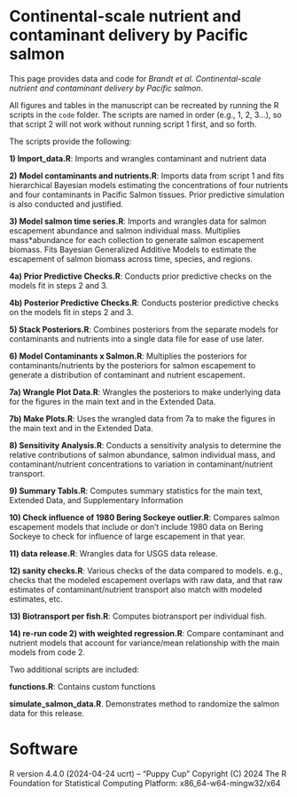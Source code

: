 
<!-- README.md is generated from README.Rmd. Please edit that file -->

# Continental-scale nutrient and contaminant delivery by Pacific salmon

This page provides data and code for *Brandt et al. Continental-scale
nutrient and contaminant delivery by Pacific salmon*.

All figures and tables in the manuscript can be recreated by running the
R scripts in the `code` folder. The scripts are named in order (e.g., 1,
2, 3…), so that script 2 will not work without running script 1 first,
and so forth.

The scripts provide the following:

**1) Import_data.R**: Imports and wrangles contaminant and nutrient data

**2)** **Model contaminants and nutrients.R**: Imports data from script
1 and fits hierarchical Bayesian models estimating the concentrations of
four nutrients and four contaminants in Pacific Salmon tissues. Prior
predictive simulation is also conducted and justified.

**3) Model salmon time series.R**: Imports and wrangles data for salmon
escapement abundance and salmon individual mass. Multiplies
mass\*abundance for each collection to generate salmon escapement
biomass. Fits Bayesian Generalized Additive Models to estimate the
escapement of salmon biomass across time, species, and regions.

**4a) Prior Predictive Checks.R**: Conducts prior predictive checks on
the models fit in steps 2 and 3.

**4b) Posterior Predictive Checks.R**: Conducts posterior predictive
checks on the models fit in steps 2 and 3.

**5) Stack Posteriors.R**: Combines posteriors from the separate models
for contaminants and nutrients into a single data file for ease of use
later.

**6) Model Contaminants x Salmon.R**: Multiplies the posteriors for
contaminants/nutrients by the posteriors for salmon escapement to
generate a distribution of contaminant and nutrient escapement.

**7a) Wrangle Plot Data.R**: Wrangles the posteriors to make underlying
data for the figures in the main text and in the Extended Data.

**7b) Make Plots.R**: Uses the wrangled data from 7a to make the figures
in the main text and in the Extended Data.

**8) Sensitivity Analysis.R**: Conducts a sensitivity analysis to
determine the relative contributions of salmon abundance, salmon
individual mass, and contaminant/nutrient concentrations to variation in
contaminant/nutrient transport.

**9) Summary Tabls.R**: Computes summary statistics for the main text,
Extended Data, and Supplementary Information

**10) Check influence of 1980 Bering Sockeye outlier.R**: Compares
salmon escapement models that include or don’t include 1980 data on
Bering Sockeye to check for influence of large escapement in that year.

**11) data release.R**: Wrangles data for USGS data release.

**12) sanity checks.R**: Various checks of the data compared to models.
e.g., checks that the modeled escapement overlaps with raw data, and
that raw estimates of contaminant/nutrient transport also match with
modeled estimates, etc.

**13) Biotransport per fish.R**: Computes biotransport per individual
fish.

**14) re-run code 2) with weighted regression.R**: Compare contaminant
and nutrient models that account for variance/mean relationship with the
main models from code 2.

Two additional scripts are included:

**functions.R**: Contains custom functions

**simulate_salmon_data.R**. Demonstrates method to randomize the salmon
data for this release.

# Software

R version 4.4.0 (2024-04-24 ucrt) – “Puppy Cup” Copyright (C) 2024 The R
Foundation for Statistical Computing Platform: x86_64-w64-mingw32/x64
